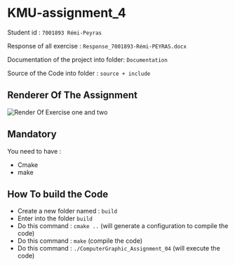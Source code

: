 # KMU-assignment_4

Student id : ```7001893 Rémi-Peyras```

Response of all exercise : ```Response_7001893-Rémi-PEYRAS.docx```

Documentation of the project into folder: ```Documentation```

Source of the Code into folder : ```source + include```

## Renderer Of The Assignment

![Render Of Exercise one and two](Documention/PEYRAS-Rémi-1893-Renderer.png)

## Mandatory

You need to have :

- Cmake
- make

## How To build the Code

- Create a new folder named : ```build```
- Enter into the folder ```build```
- Do this command : ```cmake ..``` (will generate a configuration to compile the
  code)
- Do this command : ```make``` (compile the code)
- Do this command : ```./ComputerGraphic_Assignment_04``` (will execute the
  code)
